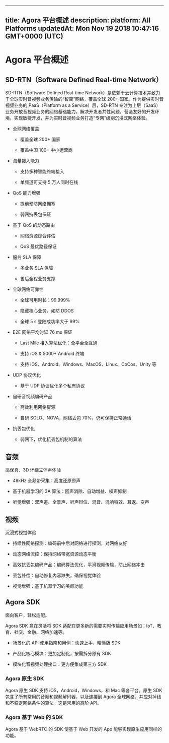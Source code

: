 
---
title: Agora 平台概述
description: 
platform: All Platforms
updatedAt: Mon Nov 19 2018 10:47:16 GMT+0000 (UTC)
---
# Agora 平台概述
## SD-RTN（Software Defined Real-time Network）

SD-RTN（Software Defined Real-time Network）是依赖于云计算技术并致力于全球实时音视频业务传输的“智简”网络，覆盖全球 200+ 国家。作为提供实时音视频业务的 PaaS（Platform as a Service）层，SD-RTN 专注为上层（SaaS）业务开放音视频业务的网络基础能力，解决开发者共性问题，营造友好的开发环境，实现敏捷开发，并为实时音视频业务打造“专网”级别沉浸式网络体验。

-   全球网络覆盖

    -   覆盖全球 200+ 国家

    -   覆盖中国 100+ 中小运营商

-   海量接入能力

    -   支持多种智能终端接入

    -   单频道可支持 5 万人同时在线

-   QoS 能力增强

    -   提前预防网络拥塞

    -   弱网抗丢包保证

-   基于 QoS 的动态路由

    -   网络资源综合评估

    -   QoS 最优路径保证

-   服务 SLA 保障

    -   多业务 SLA 保障

    -   售后全程业务支撑

-   全球网络可靠性

    -   全球可用时长：99.999%

    -   隐藏核心业务，如防 DDOS

    -   全球 5 s 登陆成功率大于 99%

-   E2E 网络平均时延 76 ms 保证

    -   Last Mile 接入算法优化：全平台全互通

    -   支持 iOS & 5000+ Android 终端

    -   支持 iOS、Android、Windows、MacOS、Linux、CoCos、Unity 等

-   UDP 协议优化

    -   基于 UDP 协议优化多个私有协议

-   自研音视频编码产品

    -   高效利用网络资源

    -   自研 SOLO、NOVA，网络丢包 70%，仍可保持正常通话

-   抗丢包优化

    -   弱网下，优化抗丢包机制的算法


## 音频

高保真、3D 环绕立体声体验

-   48kHz 全频带采集：高度还原原声

-   基于机器学习的 3A 算法：回声消除、自动增益、噪声抑制

-   听觉增强：双声道、全景声、听声辩位、混音、混响特效、耳返、变声


## 视频

沉浸式视觉体验

-   持续性网络探测：编码前中后对网络进行探测，对网络友好

-   动态网络流控：保持网络带宽资源动态平衡

-   高效抗丢包编码产品：编码算法优化，平滑视频传输，防止网络冲击

-   丢包补偿：自动修复内容缺失，确保视觉体验

-   视觉增强：基于机器学习的美颜功能


## Agora SDK

面向客户，轻松适配。

Agora SDK 意在灵活将 SDK 适配在更多新的需要实时传输应用场景如：IoT、教育、社交、金融、网络加速等。

-   场景化的 API 使用指南和用例：快速上手，精简版 SDK

-   产品化核心模块：更加定制化，按需拆分原有 SDK

-   模块化音视频处理接口：更方便集成第三方 SDK


### Agora 原生 SDK

Agora 原生 SDK 支持 iOS，Android，Windows，和 Mac 等各平台。原生 SDK 包含了所有常用的音频和视频解码器，以及连接到 Agora 全球网络，并应对掉线和不稳定网络条件的算法。这是常用的高阶 API。

### Agora 基于 Web 的 SDK

Agora 基于 WebRTC 的 SDK 使基于 Web 开发的 App 能够实现原生应用同样的功能。


